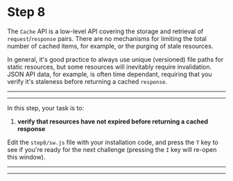 # Step 8

The `Cache` API is a low-level API covering the storage and retrieval of `request`/`response` pairs. There are no mechanisms for limiting the total number of cached items, for example, or the purging of stale resources.

In general, it's good practice to always use unique (versioned) file paths for static resources, but some resources will inevitably require invalidation. JSON API data, for example, is often time dependant, requiring that you verify it's staleness before returning a cached `response`.

---
---

In this step, your task is to:

1. **verify that resources have not expired before returning a cached response**

Edit the `step8/sw.js` file with your installation code, and press the `T` key to see if you're ready for the next challenge (pressing the `I` key will re-open this window).

---
---